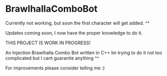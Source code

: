 # BrawlhallaComboBot

Currently not working, but soon the first character will get added. ^^

Updates coming soon, I now have the proper knowledge to do it.

THIS PROJECT IS WORK IN PROGRESS!

An Injection Brawlhalla Combo Bot written in C++
Im trying to do it not too complicated but I cant guarantie anything ^^

For improvements please consider telling me :)
